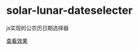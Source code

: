 solar-lunar-dateselecter
========================

js实现的公农历日期选择器

<a target="_blank" href="http://zhangsg.sinaapp.com/demos/dateselect/dateselect.html">查看效果</a>
